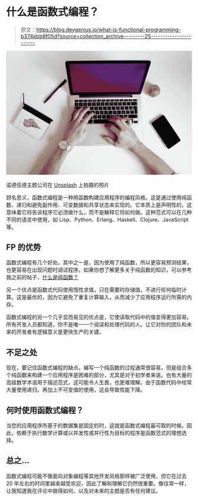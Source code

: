 # 什么是函数式编程？

> 原文：<https://blog.devgenius.io/what-is-functional-programming-b374ebb8f05d?source=collection_archive---------25----------------------->

![](img/84f95ba9d80b7d14c114261db3b5376e.png)

诺德伍德主题公司在 [Unsplash](https://unsplash.com/s/photos/computer?utm_source=unsplash&utm_medium=referral&utm_content=creditCopyText) 上拍摄的照片

顾名思义，函数式编程是一种用函数构建应用程序的编程风格。这是通过使用纯函数、递归和避免副作用、可变数据和共享状态来实现的。它本质上是声明性的，这意味着它将告诉程序它必须做什么，而不是解释它将如何做。这种范式可以在几种不同的语言中使用，如 Lisp、Python、Erlang、Haskell、Clojure、JavaScript 等。

## FP 的优势

函数式编程有几个好处。其中之一是，因为使用了纯函数，所以更容易预测结果，也更容易在出现问题时调试程序。如果你想了解更多关于纯函数的知识，可以参考我之前的帖子，[什么是纯函数？](https://medium.com/dev-genius/what-are-pure-functions-fbcda292cb32)

另一个优点是函数式代码使用惰性求值，只在需要时存储值，不进行任何临时计算。这是最优的，因为它避免了重复计算输入，从而减少了应用程序运行所需的内存。

函数式编程的另一个几乎显而易见的优点是，它使读取代码中的值变得更加容易。所有开发人员都知道，你不是唯一一个阅读和处理代码的人。让它对你的团队和未来的开发者有逻辑意义是更快生产的关键。

## 不足之处

现在，要记住函数式编程的缺点。编写一个纯函数的过程通常很容易，但是组合多个纯函数来构建一个应用程序是困难的部分，尤其是对于初学者来说。也有大量的高级数学术语用于描述范式，这可能令人生畏，也更难理解。由于函数代码中经常大量使用递归，再加上不可变值的使用，这会导致性能下降。

## 何时使用函数式编程？

当您的应用程序所基于的数据集是固定的时，这就是函数式编程最可取的时候。因此，依赖于执行数学计算或以并发性或并行性为目标的程序是函数范式的理想选择。

## 总之…

函数式编程可能不像面向对象编程等其他开发风格那样被广泛使用，但它在过去 20 年左右的时间里越来越受欢迎，因此了解和理解它仍然很重要。像往常一样，让我知道我在评论中做得如何，以及对未来的主题是否有任何建议。